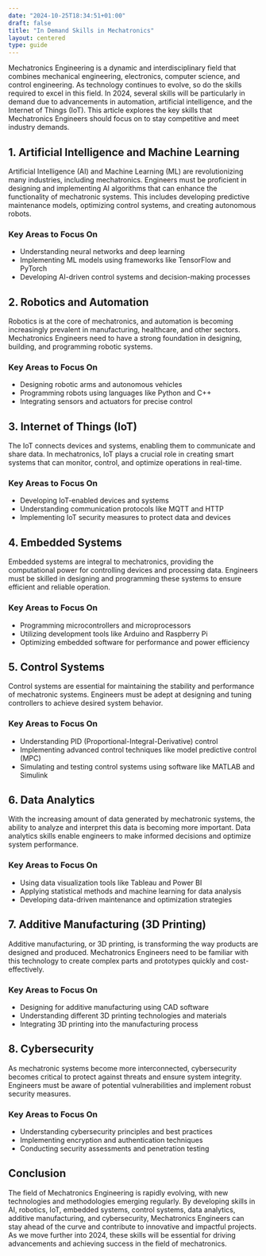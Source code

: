 ```yaml
---
date: "2024-10-25T18:34:51+01:00"
draft: false
title: "In Demand Skills in Mechatronics"
layout: centered
type: guide
---
```


Mechatronics Engineering is a dynamic and interdisciplinary field that combines mechanical engineering, electronics, computer science, and control engineering. As technology continues to evolve, so do the skills required to excel in this field. In 2024, several skills will be particularly in demand due to advancements in automation, artificial intelligence, and the Internet of Things (IoT). This article explores the key skills that Mechatronics Engineers should focus on to stay competitive and meet industry demands.

## 1. Artificial Intelligence and Machine Learning

Artificial Intelligence (AI) and Machine Learning (ML) are revolutionizing many industries, including mechatronics. Engineers must be proficient in designing and implementing AI algorithms that can enhance the functionality of mechatronic systems. This includes developing predictive maintenance models, optimizing control systems, and creating autonomous robots.

### Key Areas to Focus On

- Understanding neural networks and deep learning
- Implementing ML models using frameworks like TensorFlow and PyTorch
- Developing AI-driven control systems and decision-making processes

## 2. Robotics and Automation

Robotics is at the core of mechatronics, and automation is becoming increasingly prevalent in manufacturing, healthcare, and other sectors. Mechatronics Engineers need to have a strong foundation in designing, building, and programming robotic systems.

### Key Areas to Focus On

- Designing robotic arms and autonomous vehicles
- Programming robots using languages like Python and C++
- Integrating sensors and actuators for precise control

## 3. Internet of Things (IoT)

The IoT connects devices and systems, enabling them to communicate and share data. In mechatronics, IoT plays a crucial role in creating smart systems that can monitor, control, and optimize operations in real-time.

### Key Areas to Focus On

- Developing IoT-enabled devices and systems
- Understanding communication protocols like MQTT and HTTP
- Implementing IoT security measures to protect data and devices

## 4. Embedded Systems

Embedded systems are integral to mechatronics, providing the computational power for controlling devices and processing data. Engineers must be skilled in designing and programming these systems to ensure efficient and reliable operation.

### Key Areas to Focus On

- Programming microcontrollers and microprocessors
- Utilizing development tools like Arduino and Raspberry Pi
- Optimizing embedded software for performance and power efficiency

## 5. Control Systems

Control systems are essential for maintaining the stability and performance of mechatronic systems. Engineers must be adept at designing and tuning controllers to achieve desired system behavior.

### Key Areas to Focus On

- Understanding PID (Proportional-Integral-Derivative) control
- Implementing advanced control techniques like model predictive control (MPC)
- Simulating and testing control systems using software like MATLAB and Simulink

## 6. Data Analytics

With the increasing amount of data generated by mechatronic systems, the ability to analyze and interpret this data is becoming more important. Data analytics skills enable engineers to make informed decisions and optimize system performance.

### Key Areas to Focus On

- Using data visualization tools like Tableau and Power BI
- Applying statistical methods and machine learning for data analysis
- Developing data-driven maintenance and optimization strategies

## 7. Additive Manufacturing (3D Printing)

Additive manufacturing, or 3D printing, is transforming the way products are designed and produced. Mechatronics Engineers need to be familiar with this technology to create complex parts and prototypes quickly and cost-effectively.

### Key Areas to Focus On

- Designing for additive manufacturing using CAD software
- Understanding different 3D printing technologies and materials
- Integrating 3D printing into the manufacturing process

## 8. Cybersecurity

As mechatronic systems become more interconnected, cybersecurity becomes critical to protect against threats and ensure system integrity. Engineers must be aware of potential vulnerabilities and implement robust security measures.

### Key Areas to Focus On

- Understanding cybersecurity principles and best practices
- Implementing encryption and authentication techniques
- Conducting security assessments and penetration testing

## Conclusion

The field of Mechatronics Engineering is rapidly evolving, with new technologies and methodologies emerging regularly. By developing skills in AI, robotics, IoT, embedded systems, control systems, data analytics, additive manufacturing, and cybersecurity, Mechatronics Engineers can stay ahead of the curve and contribute to innovative and impactful projects. As we move further into 2024, these skills will be essential for driving advancements and achieving success in the field of mechatronics.
